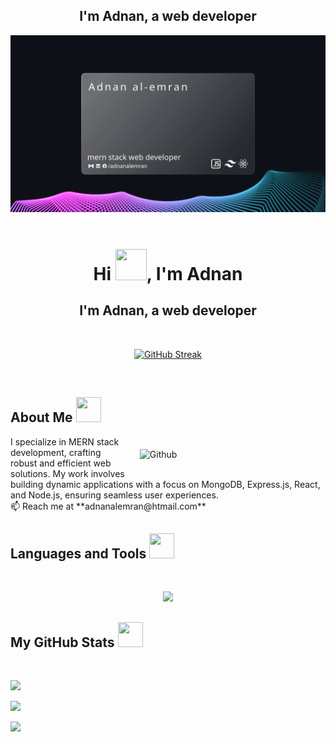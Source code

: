 ## <div align="center">I'm Adnan, a web developer </div>

<img src="image/cover.svg">
<br/>

<br>

<h1 align="center">Hi <img src = "https://raw.githubusercontent.com/shakilahmedatik/shakilahmedatik/main/hi.gif" width="50px" height="50px">, I'm Adnan</h1>  
<h2 align="center">I'm Adnan, a web developer</h2> 

</br>
<p align="center">
<a href="https://git.io/streak-stats"><img src="https://github-readme-streak-stats.herokuapp.com?user=adnanalemran&theme=tokyonight&border_radius=12.8&date_format=n%2Fj%5B%2FY%5D" alt="GitHub Streak" /></a>
</p>
</br>

<h2> About Me  <img  src = "https://media2.giphy.com/media/ZGHpWzdOEkMKtwLqdc/giphy.gif?cid=ecf05e47a0n3gi1bfqntqmob8g9aid1oyj2wr3ds3mg700bl&rid=giphy.gif" width="40px" height="40px"></h2>
<img style="margin:20px;" width="55%" align="right" alt="Github" src="https://raw.githubusercontent.com/onimur/.github/master/.resources/git-header.svg" />
<p  width="45%"   >
I specialize in MERN stack development, crafting robust and efficient web solutions. My work involves building dynamic applications with a focus on MongoDB, Express.js, React, and Node.js, ensuring seamless user experiences.
<br>
📫 Reach me at **adnanalemran@htmail.com**
</p>
<h2>Languages and Tools <img src = "https://media2.giphy.com/media/QssGEmpkyEOhBCb7e1/giphy.gif?cid=ecf05e47a0n3gi1bfqntqmob8g9aid1oyj2wr3ds3mg700bl&rid=giphy.gif" width="40px" height="40px"></h2>

<br/>  
<p align="center">
  <a href="#">
    <img src="https://skillicons.dev/icons?i=react,express,mongodb,nodejs,tailwind,css,html,git,c" />
  </a>
</p>



<h2> My GitHub Stats <img src='https://user-images.githubusercontent.com/74038190/212257468-1e9a91f1-b626-4baa-b15d-5c385dfa7ed2.gif' width="40px" height="40px"> </h2>

<br>


![](http://github-profile-summary-cards.vercel.app/api/cards/profile-details?username=adnanalemran&theme=2077)

![](http://github-profile-summary-cards.vercel.app/api/cards/stats?username=adnanalemran&theme=2077)

![](http://github-profile-summary-cards.vercel.app/api/cards/productive-time?username=adnanalemran&theme=2077&utcOffset=8)